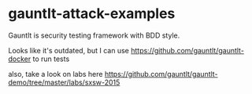 # gauntlt-attack-examples

Gauntlt is security testing framework with BDD style.

Looks like it's outdated, but I can use https://github.com/gauntlt/gauntlt-docker to run tests

also, take a look on labs here https://github.com/gauntlt/gauntlt-demo/tree/master/labs/sxsw-2015
